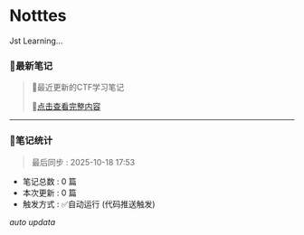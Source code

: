 # Notttes
Jst Learning...





### 📖最新笔记

**[](./)**

> 📅最近更新的CTF学习笔记
> 
> 🔗[点击查看完整内容](./)

---

### 🚀笔记统计
> 最后同步 : 2025-10-18 17:53

- 笔记总数 : 0 篇
- 本次更新 : 0 篇
- 触发方式 : ✅自动运行 (代码推送触发)

*auto updata*
